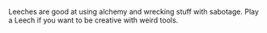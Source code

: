 Leeches are good at using alchemy and wrecking stuff with
sabotage. Play a Leech if you want to be creative with weird tools.